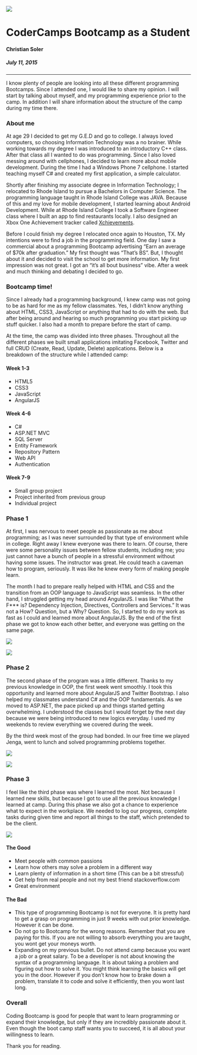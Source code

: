 ![](https://chrsolr.me/assets/images/1520081303786.jpeg)

# CoderCamps Bootcamp as a Student

#### Christian Soler
##### *July 11, 2015*

---

I know plenty of people are looking into all these different programming Bootcamps. Since I attended one, I would like to share my opinion. I will start by talking about myself, and my programming experience prior to the camp. In addition I will share information about the structure of the camp during my time there.

### About me
At age 29 I decided to get my G.E.D and go to college. I always loved computers, so choosing Information Technology was a no brainer. While working towards my degree I was introduced to an introductory C++ class. After that class all I wanted to do was programming. Since I also loved messing around with cellphones, I decided to learn more about mobile development. During the time I had a Windows Phone 7 cellphone. I started teaching myself C# and created my first application, a simple calculator.

Shortly after finishing my associate degree in Information Technology; I relocated to Rhode Island to pursue a Bachelors in Computer Science. The programming language taught in Rhode Island College was JAVA. Because of this and my love for mobile development, I started learning about Android Development. While at Rhode Island College I took a Software Engineer class where I built an app to find restaurants locally. I also designed an Xbox One Achievement tracker called  [Xchievements](https://www.youtube.com/watch?v=Sb2X2VhuPgY).

Before I could finish my degree I relocated once again to Houston, TX. My intentions were to find a job in the programming field. One day I saw a commercial about a programming Bootcamp advertising “Earn an average of $70k after graduation.” My first thought was “That’s BS”. But, I thought about it and decided to visit the school to get more information. My first impression was not great. I got an “it’s all bout business” vibe. After a week and much thinking and debating I decided to go.

### Bootcamp time!
Since I already had a programming background, I knew camp was not going to be as hard for me as my fellow classmates. Yes, I didn’t know anything about HTML, CSS3, JavaScript or anything that had to do with the web. But after being around and hearing so much programming you start picking up stuff quicker. I also had a month to prepare before the start of camp.

At the time, the camp was divided into three phases. Throughout all the different phases we built small applications imitating Facebook, Twitter and full CRUD (Create, Read, Update, Delete) applications. Below is a breakdown of the structure while I attended camp:

#### Week 1-3
-   HTML5
-   CSS3
-   JavaScript
-   AngularJS

#### Week 4-6
-   C#
-   ASP.NET MVC
-   SQL Server
-   Entity Framework
-   Repository Pattern
-   Web API
-   Authentication

#### Week 7-9
-   Small group project
-   Project inherited from previous group
-   Individual project

### Phase 1

At first, I was nervous to meet people as passionate as me about programming; as I was never surrounded by that type of environment while in college. Right away I knew everyone was there to learn. Of course, there were some personality issues between fellow students, including me; you just cannot have a bunch of people in a stressful environment without having some issues. The instructor was great. He could teach a caveman how to program, seriously. It was like he knew every form of making people learn.

The month I had to prepare really helped with HTML and CSS and the transition from an OOP language to JavaScript was seamless. In the other hand, I struggled getting my head around AngularJS. I was like “What the F*** is? Dependency Injection, Directives, Controllers and Services.” It was not a How? Question, but a Why? Question. So, I started to do my work as fast as I could and learned more about AngularJS. By the end of the first phase we got to know each other better, and everyone was getting on the same page.

![](https://chrsolr.me/assets/images/1520066214987.jpeg)

![](https://chrsolr.me/assets/images/1520237234918.jpeg)

### Phase 2

The second phase of the program was a little different. Thanks to my previous knowledge in OOP, the first week went smoothly. I took this opportunity and learned more about AngularJS and Twitter Bootstrap. I also helped my classmates understand C# and the OOP fundamentals. As we moved to ASP.NET, the pace picked up and things started getting overwhelming. I understood the classes but I would forget by the next day because we were being introduced to new logics everyday. I used my weekends to review everything we covered during the week.

By the third week most of the group had bonded. In our free time we played Jenga, went to lunch and solved programming problems together.

![](https://chrsolr.me/assets/images/1520195237364.jpeg)

![](https://chrsolr.me/assets/images/1520063087886.jpeg)

### Phase 3

I feel like the third phase was where I learned the most. Not because I learned new skills, but because I got to use all the previous knowledge I learned at camp. During this phase we also got a chance to experience what to expect in the workplace. We needed to log our progress, complete tasks during given time and report all things to the staff, which pretended to be the client.

![](https://chrsolr.me/assets/images/1520040451164.jpeg)

#### The Good

-   Meet people with common passions
-   Learn how others may solve a problem in a different way
-   Learn plenty of information in a short time (This can be a bit stressful)
-   Get help from real people and not my best friend stackoverflow.com
-   Great environment

#### The Bad

-   This type of programming Bootcamp is not for everyone. It is pretty hard to get a grasp on programming in just 9 weeks with out prior knowledge. However it can be done.
-   Do not go to Bootcamp for the wrong reasons. Remember that you are paying for this. If you are not willing to absorb everything you are taught, you wont get your moneys worth.
-   Expanding on my previous bullet. Do not attend camp because you want a job or a great salary. To be a developer is not about knowing the syntax of a programming language. It is about taking a problem and figuring out how to solve it. You might think learning the basics will get you in the door. However if you don’t know how to brake down a problem, translate it to code and solve it efficiently, then you wont last long.

### Overall

Coding Bootcamp is good for people that want to learn programming or expand their knowledge, but only if they are incredibly passionate about it. Even though the boot camp staff wants you to succeed, it is all about your willingness to learn.

Thank you for reading.
